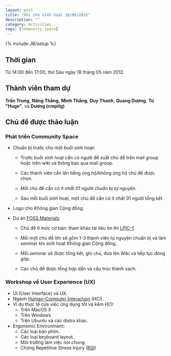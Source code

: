 ```yaml
---
layout: post
title: "Ghi chú sinh hoạt 18/05/2012"
description: ""
category: Activities
tags: [community_space]
---
```

{% include JB/setup %}

## Thời gian

Từ 14:00 đến 17:00, thứ Sáu ngày 18 tháng 05 năm 2012.

## Thành viên tham dự

**Trần Trung**, **Năng Thắng**, **Minh Thắng**, **Duy Thanh**, **Quang
Dương**, **Tú "Huge"**, và **Dương (cmpitg)**

## Chủ đề được thảo luận

### Phát triển Community Space

* Chuẩn bị trước cho một buổi sinh hoạt:

  * Trước buổi sinh hoạt cần có người đề xuất chủ đề trên mail group hoặc trên
    wiki và thông báo qua mail group.

  * Các thành viên cần lên tiếng ủng hộ/không ủng hộ chủ đề được chọn.

  * Mỗi chủ đề cần có *ít nhất 01 người chuẩn bị tự nguyện*.

  * Sau mỗi buổi sinh hoạt, một chủ đề cần có ít nhất 01 người tổng kết.

* Logo cho Không gian Cộng đồng.

* Dự án
  [FOSS Materials](http://community-space.wikia.com/wiki/FOSS_Materials):

  * Chủ đề ở mức cơ bản: tham khảo tài liệu ôn thi
    [LPIC-1](http://en.wikipedia.org/wiki/Linux_Professional_Institute_Certification).

  * Mỗi một chủ đề lớn sẽ gồm 1-3 thành viên tự nguyện chuẩn bị và làm seminar
    khi sinh hoạt Không gian Cộng đồng.

  * Mỗi seminar sẽ được tổng kết, ghi chú, đưa lên Wiki và tiếp tục đóng góp.

  * Các chủ đề được tổng hợp dần và cấu trúc thành sách.

### Workshop về User Experience (UX)

* UI (User Interface) và UX.
* Ngành
  [Human-Computer Interaction](https://en.wikipedia.org/wiki/Human-computer_interaction)
  (HCI).
* Ví dụ thực tế của việc ứng dụng tốt và kém HCI:
  * Trên MacOS X
  * Trên Windows
  * Trên Ubuntu và các distro khác.
* Ergonomic Environment:
  * Các loại bàn phím.
  * Các loại keyboard layout.
  * Môi trường làm việc nói chung.
  * Chứng Repetitive Stress Injury
    ([RSI](https://en.wikipedia.org/wiki/Repetitive_Stress_Injury))
